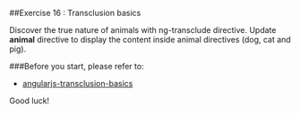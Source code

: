 ##Exercise 16 : Transclusion basics

Discover the true nature of animals with ng-transclude directive. Update **animal** directive to display the content inside animal directives (dog, cat and pig). 

###Before you start, please refer to:
* [angularjs-transclusion-basics](https://egghead.io/lessons/angularjs-transclusion-basics)

Good luck!
